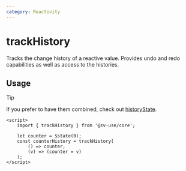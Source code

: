 ```yaml
---
category: Reactivity
---
```


# trackHistory

Tracks the change history of a reactive value. Provides undo and redo
capabilities as well as access to the histories.

## Usage

> [!TIP]
> If you prefer to have them combined, check out [historyState](/sv-use/docs/core/states/history-state).

```svelte
<script>
	import { trackHistory } from '@sv-use/core';

	let counter = $state(0);
	const counterHistory = trackHistory(
		() => counter,
		(v) => (counter = v)
	);
</script>
```
